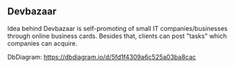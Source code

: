 ## Devbazaar
Idea behind Devbazaar is self-promoting of small IT companies/businesses through online business cards.
Besides that, clients can post "tasks" which companies can acquire.

DbDiagram: https://dbdiagram.io/d/5fd1f4309a6c525a03ba8cac
